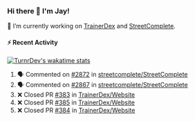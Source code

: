 ### Hi there 👋 I'm Jay!

🔭 I’m currently working on [TrainerDex](https://www.github.com/TrainerDex) and [StreetComplete](https://github.com/streetcomplete/StreetComplete).

#### :zap: Recent Activity

[![TurnrDev's wakatime stats](https://github-readme-stats.vercel.app/api/wakatime?username=TurnrDev)](https://wakatime.com/@TurnrDev)
<br>
<!--START_SECTION:activity-->
1. 🗣 Commented on [#2872](https://github.com/streetcomplete/StreetComplete/issues/2872) in [streetcomplete/StreetComplete](https://github.com/streetcomplete/StreetComplete)
2. 🗣 Commented on [#2867](https://github.com/streetcomplete/StreetComplete/issues/2867) in [streetcomplete/StreetComplete](https://github.com/streetcomplete/StreetComplete)
3. ❌ Closed PR [#383](https://github.com/TrainerDex/Website/pull/383) in [TrainerDex/Website](https://github.com/TrainerDex/Website)
4. ❌ Closed PR [#385](https://github.com/TrainerDex/Website/pull/385) in [TrainerDex/Website](https://github.com/TrainerDex/Website)
5. ❌ Closed PR [#384](https://github.com/TrainerDex/Website/pull/384) in [TrainerDex/Website](https://github.com/TrainerDex/Website)
<!--END_SECTION:activity-->
